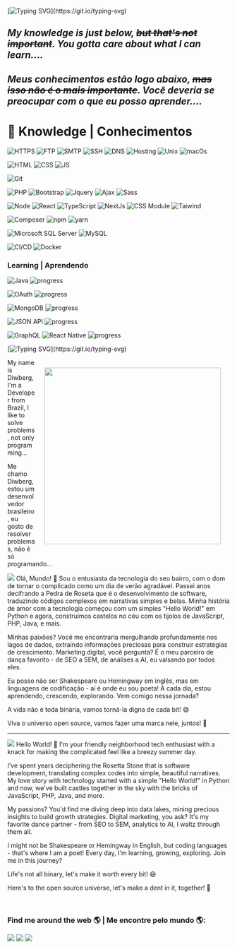 [![Typing SVG](https://readme-typing-svg.herokuapp.com?font=Pangolin&size=35&duration=3000&pause=1000&color=F7C544&center=true&vCenter=true&multiline=true&repeat=false&width=1000&height=100&lines=Welcome+to+my+GitHub...+If+you're+a+recruiter...+;Hit+me+up+-+I'm+looking+for+new+opportunities!)](https://git.io/typing-svg)
## _My knowledge is just below, ~~but that's not important~~. You gotta care about what I can learn...._ 
## _Meus conhecimentos estão logo abaixo, ~~mas isso não é o mais importante~~. Você deveria se preocupar com o que eu posso aprender...._ 

 
# 🔮 Knowledge | Conhecimentos
![HTTPS](https://img.shields.io/badge/-HTTPS-%23333?style=plastic-square&logo=internetexplorer&logoColor=white)
![FTP](https://img.shields.io/badge/-FTP-%23333?style=plastic-square&logo=amazonec2&logoColor=white)
![SMTP](https://img.shields.io/badge/-SMTP-%23333?style=plastic-square&logo=minutemailer&logoColor=white)
![SSH](https://img.shields.io/badge/-SSH-%23333?style=plastic-square&logo=gnometerminal&logoColor=white)
![DNS](https://img.shields.io/badge/-DNS-%23333?style=plastic-square&logo=instatus&logoColor=white)
![Hosting](https://img.shields.io/badge/-Hosting-%23333?style=plastic-square&logo=hotelsdotcom&logoColor=white)
![Unix](https://img.shields.io/badge/-Unix-%23333?style=plastic-square&logo=linux&logoColor=white)
![macOs](https://img.shields.io/badge/-macOS-%23333?style=plastic-square&logo=apple&logoColor=white)


![HTML](https://img.shields.io/badge/-HTML-%23E34F26?style=plastic-square&logo=html5&logoColor=white)
![CSS](https://img.shields.io/badge/-CSS-%231572B6?style=plastic-square&logo=css3&logoColor=white)
![JS](https://img.shields.io/badge/-JavaScript-%23F7DF1E?style=plastic-square&logo=javascript&logoColor=white)


![Git](https://img.shields.io/badge/-Git%2FGitHub-%23333?style=plastic-square&logo=github)


![PHP](https://img.shields.io/badge/-PHP-%23333?style=plastic-square&logo=php)
![Bootstrap](https://img.shields.io/badge/-Bootstrap-%23333?style=plastic-square&logo=bootstrap)
![Jquery](https://img.shields.io/badge/-jQuery-%23333?style=plastic-square&logo=jquery&logoColor=%230769AD)
![Ajax](https://img.shields.io/badge/-Ajax-%23333?style=plastic-square&logo=jquery&logoColor=%230769AD)
![Sass](https://img.shields.io/badge/-Sass-%23333?style=plastic-square&logo=sass)


![Node](https://img.shields.io/badge/-Node-%23333?style=plastic-square&logo=nodedotjs)
![React](https://img.shields.io/badge/-React-%23333?style=plastic-square&logo=react)
![TypeScript](https://img.shields.io/badge/-TypeScript-%23333?style=plastic-square&logo=typescript)
![NextJs](https://img.shields.io/badge/-Next.js-%23333?style=plastic-square&logo=nextdotjs)
![CSS Module](https://img.shields.io/badge/-CSS%20Module-%23333?style=plastic-square&logo=cssmodules)
![Taiwind](https://img.shields.io/badge/-Tailwind%20CSS-%23333?style=plastic-square&logo=tailwindcss)


![Composer](https://img.shields.io/badge/-Composer-%23333?style=plastic-square&logo=composer&logoColor=%23885630)
![npm](https://img.shields.io/badge/-npm-%23333?style=plastic-square&logo=npm)
![yarn](https://img.shields.io/badge/-yarn-%23333?style=plastic-square&logo=yarn)


![Microsoft SQL Server](https://img.shields.io/badge/-SQL%20Server-%23333?style=plastic-square&logo=microsoft-sql-server&logoColor=%23CC2927)
![MySQL](https://img.shields.io/badge/-MySQL-%23333?style=plastic-square&logo=mysql)

![CI/CD](https://img.shields.io/badge/-CI%2FCD-%23333?style=plastic-square&logo=immer&logoColor=white)
![Docker](https://img.shields.io/badge/-Docker-%23333?style=plastic-square&logo=docker)

### Learning | Aprendendo

![Java](https://img.shields.io/badge/-Java-%23333?style=plastic-square&logo=coffeescript)
![progress](https://progress-bar.dev/80/ "progress")


![OAuth](https://img.shields.io/badge/-OAuth-%23333?style=plastic-square&logo=webauthn)
![progress](https://progress-bar.dev/40/ "progress")


![MongoDB](https://img.shields.io/badge/-MongoDB-%23333?style=plastic-square&logo=mongodb)
![progress](https://progress-bar.dev/30/ "progress")


![JSON API](https://img.shields.io/badge/-JSON%20API-%23333?style=plastic-square&logo=json)
![progress](https://progress-bar.dev/25/ "progress")


![GraphQL](https://img.shields.io/badge/-GraphQL-%23333?style=plastic-square&logo=graphql&logoColor=%23E10098)
![React Native](https://img.shields.io/badge/-React%20Native-%23333?style=plastic-square&logo=react)
![progress](https://progress-bar.dev/0/ "progress")



[![Typing SVG](https://readme-typing-svg.herokuapp.com?font=Pangolin&size=35&duration=3000&pause=1000&color=F7C544&center=true&vCenter=true&multiline=true&repeat=false&width=1000&height=100&lines=In+continuous+learning...)](https://git.io/typing-svg)

<img align="right" width="400" src="https://media0.giphy.com/media/M9kgjEsLG6LMbYC9dl/giphy.gif?cid=ecf05e477d07cb985aa03e0fe8362322b249add8b41a3971&rid=giphy.gif" style="margin: 20px;" />

My name is Diwberg, I'm a Developer from Brazil, I like to solve problems, not only programming...

Me chamo Diwberg, estou um desenvolvedor brasileiro, eu gosto de resolver problemas, não é só programando...

<img src="https://img.shields.io/badge/lang-pt--BR-informational?style=social&logo=googletranslate" target="_blank">
Olá, Mundo! 👋 Sou o entusiasta da tecnologia do seu bairro, com o dom de tornar o complicado como um dia de verão agradável.
Passei anos decifrando a Pedra de Roseta que é o desenvolvimento de software, traduzindo códigos complexos em narrativas simples e belas. Minha história de amor com a tecnologia começou com um simples "Hello World!" em Python e agora, construímos castelos no céu com os tijolos de JavaScript, PHP, Java, e mais.

Minhas paixões? Você me encontraria mergulhando profundamente nos lagos de dados, extraindo informações preciosas para construir estratégias de crescimento. Marketing digital, você pergunta? É o meu parceiro de dança favorito - de SEO a SEM, de análises a AI, eu valsando por todos eles.

Eu posso não ser Shakespeare ou Hemingway em inglês, mas em linguagens de codificação - aí é onde eu sou poeta! A cada dia, estou aprendendo, crescendo, explorando. Vem comigo nessa jornada?

A vida não é toda binária, vamos torná-la digna de cada bit! 😄

Viva o universo open source, vamos fazer uma marca nele, juntos! 🚀

---
<img src="https://img.shields.io/badge/lang-en-informational?style=social&logo=googletranslate" target="_blank">
Hello World! 👋 I'm your friendly neighborhood tech enthusiast with a knack for making the complicated feel like a breezy summer day. 

I’ve spent years deciphering the Rosetta Stone that is software development, translating complex codes into simple, beautiful narratives. My love story with technology started with a simple "Hello World!" in Python and now, we've built castles together in the sky with the bricks of JavaScript, PHP, Java, and more.

My passions? You'd find me diving deep into data lakes, mining precious insights to build growth strategies. Digital marketing, you ask? It's my favorite dance partner - from SEO to SEM, analytics to AI, I waltz through them all.

I might not be Shakespeare or Hemingway in English, but coding languages - that's where I am a poet! Every day, I'm learning, growing, exploring. Join me in this journey?

Life's not all binary, let's make it worth every bit! 😄

Here's to the open source universe, let's make a dent in it, together! 🚀

<br/> 


### Find me around the web 🌎 | Me encontre pelo mundo 🌎:
<a href="mailto:diwberg@gmail.com" target="_blank" rel="external"><img src="https://img.shields.io/badge/-Gmail-%23E4405F?style=for-the-badge&logo=google&logoColor=white" target="_blank"></a>
<a href="https://www.linkedin.com/in/diwberg-de-andrade-pereira-7670a91ab/" target="_blank" rel="external"><img src="https://img.shields.io/badge/-LinkedIn-%230077B5?style=for-the-badge&logo=linkedin&logoColor=white" target="_blank"></a>
<a href="https://www.instagram.com/diwberg/" target="_blank" rel="external"><img src="https://img.shields.io/badge/-Instagram-%23E4405F?style=for-the-badge&logo=instagram&logoColor=white" target="_blank"></a>
<br/>
